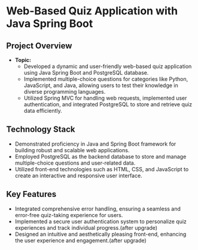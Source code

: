 # Web-Based Quiz Application with Java Spring Boot

## Project Overview

- **Topic:**
  - Developed a dynamic and user-friendly web-based quiz application using Java Spring Boot and PostgreSQL database.
  - Implemented multiple-choice questions for categories like Python, JavaScript, and Java, allowing users to test their knowledge in diverse programming languages.
  - Utilized Spring MVC for handling web requests, implemented user authentication, and integrated PostgreSQL to store and retrieve quiz data efficiently.

## Technology Stack

- Demonstrated proficiency in Java and Spring Boot framework for building robust and scalable web applications.
- Employed PostgreSQL as the backend database to store and manage multiple-choice questions and user-related data.
- Utilized front-end technologies such as HTML, CSS, and JavaScript to create an interactive and responsive user interface.

## Key Features

- Integrated comprehensive error handling, ensuring a seamless and error-free quiz-taking experience for users.
- Implemented a secure user authentication system to personalize quiz experiences and track individual progress.(after upgrade)
- Designed an intuitive and aesthetically pleasing front-end, enhancing the user experience and engagement.(after upgrade)

